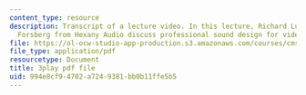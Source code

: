 ```yaml
---
content_type: resource
description: Transcript of a lecture video. In this lecture, Richard Ludlow and Andy
  Forsberg from Hexany Audio discuss professional sound design for video games.
file: https://ol-ocw-studio-app-production.s3.amazonaws.com/courses/cms-611j-creating-video-games-fall-2014/994e8cf94702a7249381bb0b11ffe5b5_Ey_eWZhG8vI.pdf
file_type: application/pdf
resourcetype: Document
title: 3play pdf file
uid: 994e8cf9-4702-a724-9381-bb0b11ffe5b5
---
```

